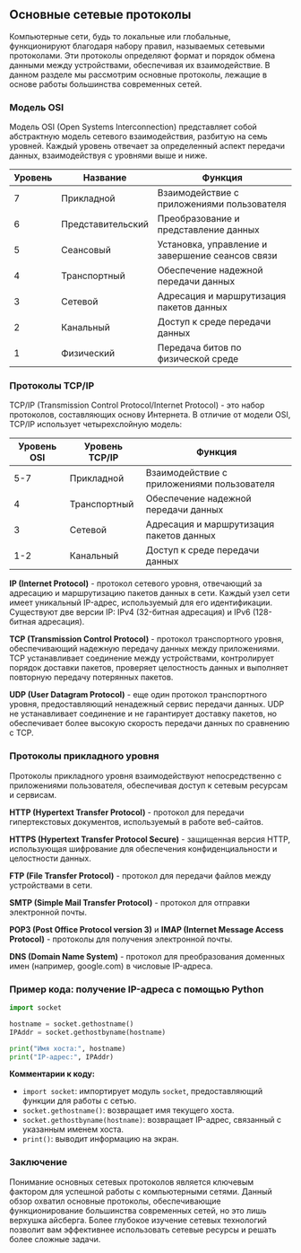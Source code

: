 ## Основные сетевые протоколы

Компьютерные сети, будь то локальные или глобальные, функционируют благодаря набору правил, называемых сетевыми протоколами. Эти протоколы определяют формат и порядок обмена данными между устройствами, обеспечивая их взаимодействие. В данном разделе мы рассмотрим основные протоколы, лежащие в основе работы большинства современных сетей.

### Модель OSI

Модель OSI (Open Systems Interconnection) представляет собой абстрактную модель сетевого взаимодействия, разбитую на семь уровней. Каждый уровень отвечает за определенный аспект передачи данных, взаимодействуя с уровнями выше и ниже.

| Уровень | Название         | Функция                                                |
|---------|-----------------|-----------------------------------------------------|
| 7       | Прикладной       | Взаимодействие с приложениями пользователя            |
| 6       | Представительский | Преобразование и представление данных                   |
| 5       | Сеансовый        | Установка, управление и завершение сеансов связи   |
| 4       | Транспортный      | Обеспечение надежной передачи данных                 |
| 3       | Сетевой          | Адресация и маршрутизация пакетов данных             |
| 2       | Канальный        | Доступ к среде передачи данных                       |
| 1       | Физический       | Передача битов по физической среде                  |

### Протоколы TCP/IP

TCP/IP (Transmission Control Protocol/Internet Protocol) - это набор протоколов, составляющих основу Интернета. В отличие от модели OSI, TCP/IP использует четырехслойную модель:

| Уровень OSI  | Уровень TCP/IP | Функция                                                |
|--------------|-----------------|-----------------------------------------------------|
| 5-7          | Прикладной      | Взаимодействие с приложениями пользователя            |
| 4            | Транспортный     | Обеспечение надежной передачи данных                 |
| 3            | Сетевой         | Адресация и маршрутизация пакетов данных             |
| 1-2         | Канальный       | Доступ к среде передачи данных                       |

**IP (Internet Protocol)** -  протокол сетевого уровня, отвечающий за адресацию и маршрутизацию пакетов данных в сети. Каждый узел сети имеет уникальный IP-адрес, используемый для его идентификации. Существуют две версии IP: IPv4 (32-битная адресация) и IPv6 (128-битная адресация).

**TCP (Transmission Control Protocol)** -  протокол транспортного уровня, обеспечивающий надежную передачу данных между приложениями. TCP устанавливает соединение между устройствами, контролирует порядок доставки пакетов, проверяет целостность данных и выполняет повторную передачу потерянных пакетов.

**UDP (User Datagram Protocol)** -  еще один протокол транспортного уровня, предоставляющий ненадежный сервис передачи данных. UDP не устанавливает соединение и не гарантирует доставку пакетов, но обеспечивает более высокую скорость передачи данных по сравнению с TCP.

### Протоколы прикладного уровня

Протоколы прикладного уровня взаимодействуют непосредственно с приложениями пользователя, обеспечивая доступ к сетевым ресурсам и сервисам.

**HTTP (Hypertext Transfer Protocol)** -  протокол для передачи гипертекстовых документов, используемый в работе веб-сайтов.

**HTTPS (Hypertext Transfer Protocol Secure)** -  защищенная версия HTTP, использующая шифрование для обеспечения конфиденциальности и целостности данных.

**FTP (File Transfer Protocol)** -  протокол для передачи файлов между устройствами в сети.

**SMTP (Simple Mail Transfer Protocol)** -  протокол для отправки электронной почты.

**POP3 (Post Office Protocol version 3)** и **IMAP (Internet Message Access Protocol)** -  протоколы для получения электронной почты.

**DNS (Domain Name System)** -  протокол для преобразования доменных имен (например, google.com) в числовые IP-адреса.

### Пример кода: получение IP-адреса с помощью Python

```python
import socket

hostname = socket.gethostname()
IPAddr = socket.gethostbyname(hostname)

print("Имя хоста:", hostname)
print("IP-адрес:", IPAddr)
```

**Комментарии к коду:**

-  `import socket`: импортирует модуль `socket`, предоставляющий функции для работы с сетью.
-  `socket.gethostname()`: возвращает имя текущего хоста.
-  `socket.gethostbyname(hostname)`: возвращает IP-адрес, связанный с указанным именем хоста.
-  `print()`: выводит информацию на экран.

### Заключение

Понимание основных сетевых протоколов является ключевым фактором для успешной работы с компьютерными сетями. Данный обзор охватил основные протоколы, обеспечивающие функционирование большинства современных сетей, но это лишь верхушка айсберга. Более глубокое изучение сетевых технологий позволит вам эффективнее использовать сетевые ресурсы и решать более сложные задачи.
